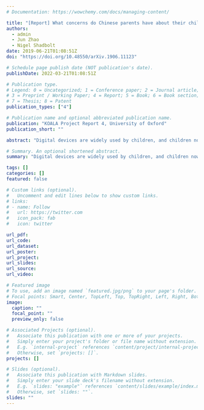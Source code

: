 ```yaml
---
# Documentation: https://wowchemy.com/docs/managing-content/

title: "[Report] What concerns do Chinese parents have about their children's digital adoption and how to better support them?"
authors: 
  - admin
  - Jun Zhao
  - Nigel Shadbolt
date: 2019-06-21T01:08:51Z
doi: "https://doi.org/10.48550/arXiv.1906.11123"

# Schedule page publish date (NOT publication's date).
publishDate: 2022-03-21T01:08:51Z

# Publication type.
# Legend: 0 = Uncategorized; 1 = Conference paper; 2 = Journal article;
# 3 = Preprint / Working Paper; 4 = Report; 5 = Book; 6 = Book section;
# 7 = Thesis; 8 = Patent
publication_types: ["4"]

# Publication name and optional abbreviated publication name.
publication: "KOALA Project Report 4, University of Oxford"
publication_short: ""

abstract: "Digital devices are widely used by children, and children nowadays are spending more time online than with other media sources, such as watching television or playing offline video games. In the UK, 44% of children aged five to ten have been provided with their own tablets, with this percentage increasing annually, while in the US, ownership of tablets by children in this age group grew fivefold between 2011 and 2013. Our previous research found that UK children and parents need better support in dealing with online privacy risks. Interestingly, very few research was done on Chinese children and parents. In this report, we present findings from our online survey of 593 Chinese parents with children aged 6-10 in February and March 2019. Our study particularly focused on understanding Chinese parents' awareness and management of their children's online privacy risks. The goal of the survey was to examine the current adoption pattern of digital devices by Chinese families with young children, the concerns Chinese parents have about their children's online activities and the current practices they use for safeguarding their children online. Our findings imply that we need to continue presenting specific guidance to parents in order to support their choice of digital content for their young children. Further, we need to look more deeply into the roles schools are taking in children's online activities, how can we support schools and teachers when they are making recommendations to parents and children."

# Summary. An optional shortened abstract.
summary: "Digital devices are widely used by children, and children nowadays are spending more time online than with other media sources, such as watching television or playing offline video games. In the UK, 44% of children aged five to ten have been provided with their own tablets, with this percentage increasing annually, while in the US, ownership of tablets by children in this age group grew fivefold between 2011 and 2013. Our previous research found that UK children and parents need better support in dealing with online privacy risks. Interestingly, very few research was done on Chinese children and parents. In this report, we present findings from our online survey of 593 Chinese parents with children aged 6-10 in February and March 2019. Our study particularly focused on understanding Chinese parents' awareness and management of their children's online privacy risks. The goal of the survey was to examine the current adoption pattern of digital devices by Chinese families with young children, the concerns Chinese parents have about their children's online activities and the current practices they use for safeguarding their children online. Our findings imply that we need to continue presenting specific guidance to parents in order to support their choice of digital content for their young children. Further, we need to look more deeply into the roles schools are taking in children's online activities, how can we support schools and teachers when they are making recommendations to parents and children."

tags: []
categories: []
featured: false

# Custom links (optional).
#   Uncomment and edit lines below to show custom links.
# links:
# - name: Follow
#   url: https://twitter.com
#   icon_pack: fab
#   icon: twitter

url_pdf:
url_code:
url_dataset:
url_poster:
url_project:
url_slides:
url_source:
url_video:

# Featured image
# To use, add an image named `featured.jpg/png` to your page's folder. 
# Focal points: Smart, Center, TopLeft, Top, TopRight, Left, Right, BottomLeft, Bottom, BottomRight.
image:
  caption: ""
  focal_point: ""
  preview_only: false

# Associated Projects (optional).
#   Associate this publication with one or more of your projects.
#   Simply enter your project's folder or file name without extension.
#   E.g. `internal-project` references `content/project/internal-project/index.md`.
#   Otherwise, set `projects: []`.
projects: []

# Slides (optional).
#   Associate this publication with Markdown slides.
#   Simply enter your slide deck's filename without extension.
#   E.g. `slides: "example"` references `content/slides/example/index.md`.
#   Otherwise, set `slides: ""`.
slides: ""
---
```

